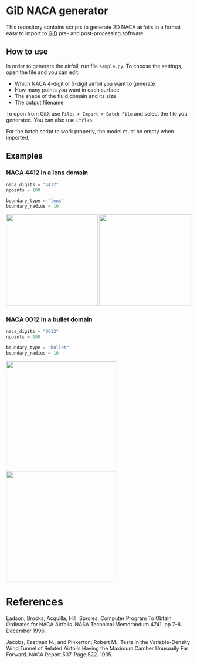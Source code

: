 # GiD NACA generator
This repository contains scripts to generate 2D NACA airfoils in a format easy to import to [GiD](https://www.gidsimulation.com/) pre- and post-processing software.

## How to use
In order to generate the airfoil, run file `sample.py`. To choose the settings, open the file
and you can edit:
- Which NACA 4-digit or 5-digit airfoil you want to generate
- How many points you want in each surface
- The shape of the fluid domain and its size
- The output filename

To open from GiD, use `Files > Import > Batch File` and select the file you generated. You can also use `Ctrl+b`.

For the batch script to work properly, the model must be empty when imported.

## Examples
### NACA 4412 in a lens domain
```python
naca_digits = "4412"
npoints = 100

boundary_type = "lens"
boundary_radius = 10
```
<img src="https://user-images.githubusercontent.com/47142856/167839599-f3affaf1-d86f-4858-8c09-461eb7b32d8e.png" height="250"> <img src="https://user-images.githubusercontent.com/47142856/167840533-f9a1d9fc-ec5f-4fa2-b380-a53cc5624b47.png" height="250">


### NACA 0012 in a bullet domain
```python
naca_digits = "0012"
npoints = 100

boundary_type = "bullet"
boundary_radius = 10
```
<img src="https://user-images.githubusercontent.com/47142856/167840803-e8b9e6e8-e213-4676-9a6c-f9f955b91260.png" height="300"> <img src="https://user-images.githubusercontent.com/47142856/167841064-fd0857e8-08e7-49ef-9cd0-acedeb33d35c.png" height="300">

# References
Ladson, Brooks, Acquilla, Hill, Sproles. Computer Program To Obtain Ordinates for
NACA Airfoils. NASA Technical Memorandum 4741. pp 7-8. December 1996.

Jacobs, Eastman N.; and Pinkerton, Robert M.: Tests in the Variable-Density Wind Tunnel of Related Airfoils Having the Maximum Camber Unusually Far Forward. NACA Report 537. Page 522. 1935.
